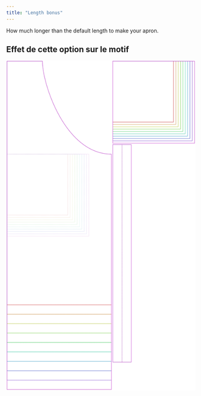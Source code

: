 ```yaml
---
title: "Length bonus"
---
```


How much longer than the default length to make your apron.

## Effet de cette option sur le motif

![This image shows the effect of this option by superimposing several variants that have a different value for this option](albert_lengthbonus_sample.svg "Effect of this option on the pattern")
